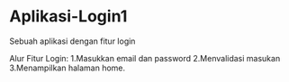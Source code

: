 # Aplikasi-Login1
Sebuah aplikasi dengan fitur login

Alur Fitur Login:
1.Masukkan email dan password
2.Menvalidasi masukan
3.Menampilkan halaman home.
